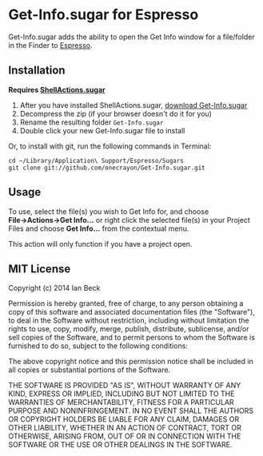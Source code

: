 # Get-Info.sugar for Espresso

Get-Info.sugar adds the ability to open the Get Info window for a file/folder in the Finder to [Espresso](http://macrabbit.com/espresso/).

## Installation

**Requires [ShellActions.sugar](https://github.com/onecrayon/ShellActions-sugar)**

1. After you have installed ShellActions.sugar, [download Get-Info.sugar](https://github.com/onecrayon/Get-Info.sugar/zipball/master)
2. Decompress the zip (if your browser doesn't do it for you)
3. Rename the resulting folder `Get-Info.sugar`
4. Double click your new Get-Info.sugar file to install

Or, to install with git, run the following commands in Terminal:

    cd ~/Library/Application\ Support/Espresso/Sugars
    git clone git://github.com/onecrayon/Get-Info.sugar.git

## Usage

To use, select the file(s) you wish to Get Info for, and choose **File&rarr;Actions&rarr;Get Info...** or right click the selected file(s) in your Project Files and choose **Get Info...** from the contextual menu.

This action will only function if you have a project open.

## MIT License

Copyright (c) 2014 Ian Beck

Permission is hereby granted, free of charge, to any person obtaining a copy of this software and associated documentation files (the "Software"), to deal in the Software without restriction, including without limitation the rights to use, copy, modify, merge, publish, distribute, sublicense, and/or sell copies of the Software, and to permit persons to whom the Software is furnished to do so, subject to the following conditions:

The above copyright notice and this permission notice shall be included in all copies or substantial portions of the Software.

THE SOFTWARE IS PROVIDED "AS IS", WITHOUT WARRANTY OF ANY KIND, EXPRESS OR IMPLIED, INCLUDING BUT NOT LIMITED TO THE WARRANTIES OF MERCHANTABILITY, FITNESS FOR A PARTICULAR PURPOSE AND NONINFRINGEMENT. IN NO EVENT SHALL THE AUTHORS OR COPYRIGHT HOLDERS BE LIABLE FOR ANY CLAIM, DAMAGES OR OTHER LIABILITY, WHETHER IN AN ACTION OF CONTRACT, TORT OR OTHERWISE, ARISING FROM, OUT OF OR IN CONNECTION WITH THE SOFTWARE OR THE USE OR OTHER DEALINGS IN THE SOFTWARE.
